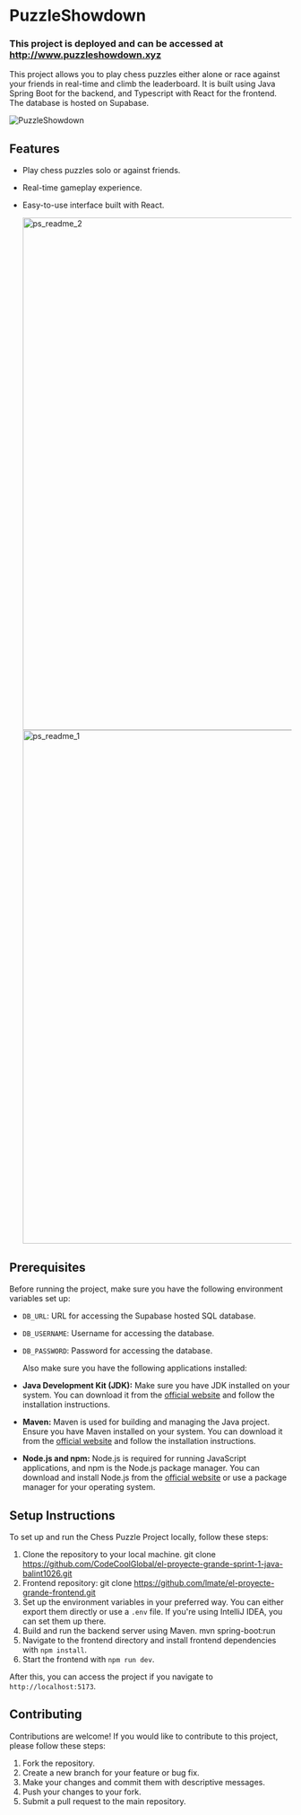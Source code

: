 
# PuzzleShowdown


### This project is deployed and can be accessed at http://www.puzzleshowdown.xyz


 This project allows you to play chess puzzles either alone or race against your friends in real-time and climb the leaderboard. It is built using Java Spring Boot for the backend, and Typescript with React for the frontend. The database is hosted on Supabase.

 
![PuzzleShowdown](https://github.com/lmate/el-proyecte-grande-frontend/assets/9825717/244d9c33-850b-4bb2-a702-c56ce1dcae98)


## Features

- Play chess puzzles solo or against friends.
- Real-time gameplay experience.
- Easy-to-use interface built with React.

  <img width="913" alt="ps_readme_2" src="https://github.com/CodecoolGlobal/el-proyecte-grande-sprint-1-java-balint1026/assets/130932233/f62e2083-518d-471b-aede-00fa98318b81">
  <img width="915" alt="ps_readme_1" src="https://github.com/CodecoolGlobal/el-proyecte-grande-sprint-1-java-balint1026/assets/130932233/f6db0d65-931d-47ac-90d2-5f615c195d57">

## Prerequisites

Before running the project, make sure you have the following environment variables set up:

- `DB_URL`: URL for accessing the Supabase hosted SQL database.
- `DB_USERNAME`: Username for accessing the database.
- `DB_PASSWORD`: Password for accessing the database.

  Also make sure you have the following applications installed:
  
- **Java Development Kit (JDK):** Make sure you have JDK installed on your system. You can download it from the [official website](https://www.oracle.com/java/technologies/javase-jdk11-downloads.html) and follow the installation instructions.

- **Maven:** Maven is used for building and managing the Java project. Ensure you have Maven installed on your system. You can download it from the [official website](https://maven.apache.org/download.cgi) and follow the installation instructions.

- **Node.js and npm:** Node.js is required for running JavaScript applications, and npm is the Node.js package manager. You can download and install Node.js from the [official website](https://nodejs.org/en/download/) or use a package manager for your operating system.



## Setup Instructions

To set up and run the Chess Puzzle Project locally, follow these steps:

1. Clone the repository to your local machine.
   git clone https://github.com/CodeCoolGlobal/el-proyecte-grande-sprint-1-java-balint1026.git
2. Frontend repository:
   git clone https://github.com/lmate/el-proyecte-grande-frontend.git
3. Set up the environment variables in your preferred way. You can either export them directly or use a `.env` file. If you're using IntelliJ IDEA, you can set them up there.
4. Build and run the backend server using Maven.
 mvn spring-boot:run
5. Navigate to the frontend directory and install frontend dependencies with `npm install`.
6. Start the frontend with `npm run dev`.

After this, you can access the project if you navigate to `http://localhost:5173`.

## Contributing

Contributions are welcome! If you would like to contribute to this project, please follow these steps:

1. Fork the repository.
2. Create a new branch for your feature or bug fix.
3. Make your changes and commit them with descriptive messages.
4. Push your changes to your fork.
5. Submit a pull request to the main repository.



